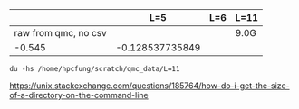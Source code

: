 
|     | L=5 | L=6 | L=11 |
| ----------- | ----------- | ----------- | ----------- |
| raw from qmc, no csv   | |  | 9.0G|
| -0.545   | -0.128537735849        | |  |


```
du -hs /home/hpcfung/scratch/qmc_data/L=11
```
https://unix.stackexchange.com/questions/185764/how-do-i-get-the-size-of-a-directory-on-the-command-line
